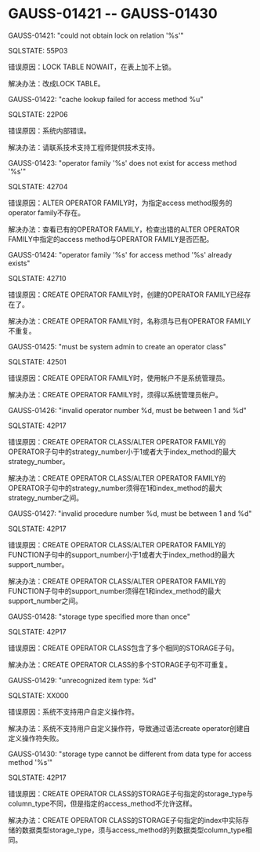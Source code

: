 # GAUSS-01421 -- GAUSS-01430

GAUSS-01421: "could not obtain lock on relation '%s'"

SQLSTATE: 55P03

错误原因：LOCK TABLE NOWAIT，在表上加不上锁。

解决办法：改成LOCK TABLE。

GAUSS-01422: "cache lookup failed for access method %u"

SQLSTATE: 22P06

错误原因：系统内部错误。

解决办法：请联系技术支持工程师提供技术支持。

GAUSS-01423: "operator family '%s' does not exist for access method '%s'"

SQLSTATE: 42704

错误原因：ALTER OPERATOR FAMILY时，为指定access method服务的operator family不存在。

解决办法：查看已有的OPERATOR FAMILY，检查出错的ALTER OPERATOR FAMILY中指定的access method与OPERATOR FAMILY是否匹配。

GAUSS-01424: "operator family '%s' for access method '%s' already exists"

SQLSTATE: 42710

错误原因：CREATE OPERATOR FAMILY时，创建的OPERATOR FAMILY已经存在了。

解决办法：CREATE OPERATOR FAMILY时，名称须与已有OPERATOR FAMILY不重复。

GAUSS-01425: "must be system admin to create an operator class"

SQLSTATE: 42501

错误原因：CREATE OPERATOR FAMILY时，使用帐户不是系统管理员。

解决办法：CREATE OPERATOR FAMILY时，须得以系统管理员帐户。

GAUSS-01426: "invalid operator number %d, must be between 1 and %d"

SQLSTATE: 42P17

错误原因：CREATE OPERATOR CLASS/ALTER OPERATOR FAMILY的OPERATOR子句中的strategy\_number小于1或者大于index\_method的最大strategy\_number。

解决办法：CREATE OPERATOR CLASS/ALTER OPERATOR FAMILY的OPERATOR子句中的strategy\_number须得在1和index\_method的最大strategy\_number之间。

GAUSS-01427: "invalid procedure number %d, must be between 1 and %d"

SQLSTATE: 42P17

错误原因：CREATE OPERATOR CLASS/ALTER OPERATOR FAMILY的FUNCTION子句中的support\_number小于1或者大于index\_method的最大support\_number。

解决办法：CREATE OPERATOR CLASS/ALTER OPERATOR FAMILY的FUNCTION子句中的support\_number须得在1和index\_method的最大support\_number之间。

GAUSS-01428: "storage type specified more than once"

SQLSTATE: 42P17

错误原因：CREATE OPERATOR CLASS包含了多个相同的STORAGE子句。

解决办法：CREATE OPERATOR CLASS的多个STORAGE子句不可重复。

GAUSS-01429: "unrecognized item type: %d"

SQLSTATE: XX000

错误原因：系统不支持用户自定义操作符。

解决办法：系统不支持用户自定义操作符，导致通过语法create operator创建自定义操作符失败。

GAUSS-01430: "storage type cannot be different from data type for access method '%s'"

SQLSTATE: 42P17

错误原因：CREATE OPERATOR CLASS的STORAGE子句指定的storage\_type与column\_type不同，但是指定的access\_method不允许这样。

解决办法：CREATE OPERATOR CLASS的STORAGE子句指定的index中实际存储的数据类型storage\_type，须与access\_method的列数据类型column\_type相同。

